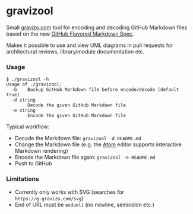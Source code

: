 # gravizool

Small [gravizo.com](http://gravizo.com) tool for encoding and decoding GitHub Markdown files based on the new [GitHub Flavored Markdown Spec](https://github.github.com/gfm/#link-destination).

Makes it possible to use and view UML diagrams in pull requests for architectural reviews, library/module documentation etc.

### Usage

```
$ ./gravizool -h
Usage of ./gravizool:
  -b	Backup GitHub Markdown file before encode/decode (default true)
  -d string
    	Decode the given GitHub Markdown file
  -e string
    	Encode the given GitHub Markdown file
```

Typical workflow:

* Decode the Markdown file: ```gravizool -d README.md```
*  Change the Markdown file (e.g. the [Atom](http://atom.io) editor supports interactive Markdown rendering)
* Encode the Markdown file again: ```gravizool -e README.md```
* Push to GitHub

### Limitations

* Currently only works with SVG (searches for ```https://g.gravizo.com/svg```)
* End of URL must be ```enduml)``` (no newline, semicolon etc.)
